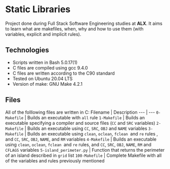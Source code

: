 # Static Libraries

Project done during Full Stack Software Engineering studies at **ALX**. It aims to learn what are makefiles, when, why and how to use them (with variables, explicit and implicit rules).

## Technologies

* Scripts written in Bash 5.0.17(1)
* C files are compiled using gcc 9.4.0
* C files are written according to the C90 standard
* Tested on Ubuntu 20.04 LTS
* Version of make: GNU Make 4.2.1

## Files
All of the folllowing files are written in C:
Filename | Description
--- | ---
`0-Makefile` | Builds an executable with `all` rule
`1-Makefile` | Builds an executable specifying a compiler and source files (`CC` and `SRC` variables)
`2-Makefile` | Builds an executable using `CC`, `SRC`, `OBJ` and `NAME` variables
`3-Makefile` | Builds an executable using  `clean`, `oclean`, `fclean `and `re` rules    , and `CC`, `SRC`, `OBJ`, `NAME`, and `RM` variables
`4-Makefile` | Builds an executable using `clean`, `oclean`, `fclean `and `re` rules, and `CC`, `SRC`, `OBJ`, `NAME`, `RM` and `CFLAGS` variables
`5-island_perimeter.py` | Function that returns the perimeter of an island described in `grid` list
`100-Makefile` | Complete Makefile with all of the variables and rules previously mentioned
